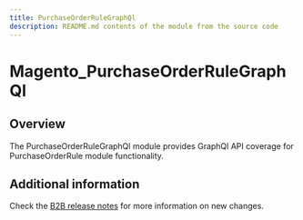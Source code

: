 ```yaml
---
title: PurchaseOrderRuleGraphQl
description: README.md contents of the module from the source code
---
```


# Magento_PurchaseOrderRuleGraphQl

## Overview

The PurchaseOrderRuleGraphQl module provides GraphQl API coverage for PurchaseOrderRule module functionality.

## Additional information

Check the [B2B release notes](https://devdocs.magento.com/guides/v2.4/release-notes/b2b-release-notes.html) for more information on new changes.
